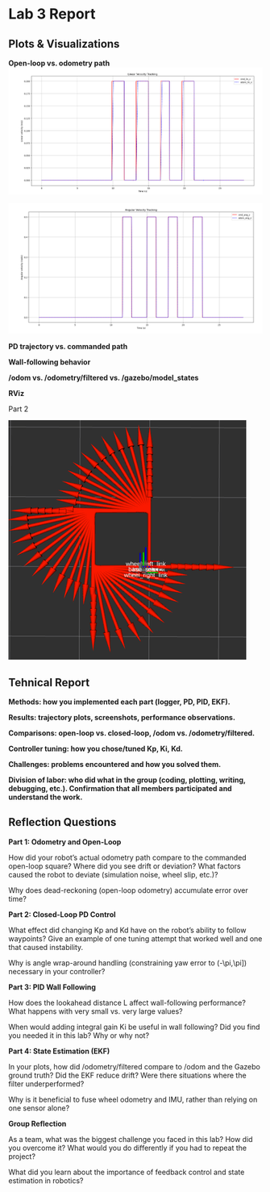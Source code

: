 # Lab 3 Report

## Plots & Visualizations
**Open-loop vs. odometry path**
![alt text](image.png)

![alt text](image-1.png)

**PD trajectory vs. commanded path**

**Wall-following behavior**

**/odom vs. /odometry/filtered vs. /gazebo/model_states**

**RViz**

Part 2

![alt text](image-2.png)

## Tehnical Report
**Methods: how you implemented each part (logger, PD, PID, EKF).**

**Results: trajectory plots, screenshots, performance observations.**

**Comparisons: open-loop vs. closed-loop, /odom vs. /odometry/filtered.**

**Controller tuning: how you chose/tuned Kp, Ki, Kd.**

**Challenges: problems encountered and how you solved them.**

**Division of labor: who did what in the group (coding, plotting, writing, debugging, etc.). Confirmation that all members participated and understand the work.**


## Reflection Questions
**Part 1: Odometry and Open-Loop**

How did your robot’s actual odometry path compare to the commanded open-loop square? Where did you see drift or deviation? What factors caused the robot to deviate (simulation noise, wheel slip, etc.)?

Why does dead-reckoning (open-loop odometry) accumulate error over time?

**Part 2: Closed-Loop PD Control**

What effect did changing Kp and Kd have on the robot’s ability to follow waypoints? Give an example of one tuning attempt that worked well and one that caused instability.

Why is angle wrap-around handling (constraining yaw error to (-\pi,\pi]) necessary in your controller?

**Part 3: PID Wall Following**

How does the lookahead distance L affect wall-following performance? What happens with very small vs. very large values?

When would adding integral gain Ki be useful in wall following? Did you find you needed it in this lab? Why or why not?

**Part 4: State Estimation (EKF)**

In your plots, how did /odometry/filtered compare to /odom and the Gazebo ground truth? Did the EKF reduce drift? Were there situations where the filter underperformed?

Why is it beneficial to fuse wheel odometry and IMU, rather than relying on one sensor alone?

**Group Reflection**

As a team, what was the biggest challenge you faced in this lab? How did you overcome it? What would you do differently if you had to repeat the project?

What did you learn about the importance of feedback control and state estimation in robotics?
